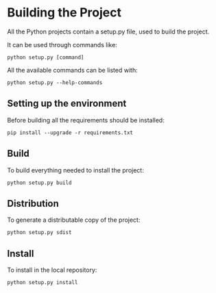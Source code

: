 # Building the Project

All the Python projects contain a setup.py file, used to build the project.

It can be used through commands like:

```text
python setup.py [command]
```

All the available commands can be listed with:

```text
python setup.py --help-commands
```

## Setting up the environment

Before building all the requirements should be installed:

```text
pip install --upgrade -r requirements.txt
```

## Build

To build everything needed to install the project:

```text
python setup.py build
```

## Distribution

To generate a distributable copy of the project:

```text
python setup.py sdist
```

## Install

To install in the local repository:

```text
python setup.py install
```

